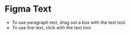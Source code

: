 # Figma Text

- To use paragraph text, drag out a box with the text tool.
- To use line text, click with the text tool.